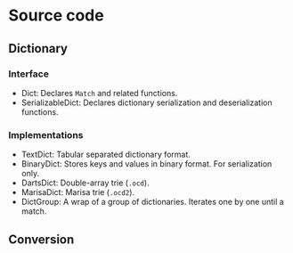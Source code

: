 # Source code

## Dictionary

### Interface

* Dict: Declares `Match` and related functions.
* SerializableDict: Declares dictionary serialization and deserialization functions.

### Implementations

* TextDict: Tabular separated dictionary format.
* BinaryDict: Stores keys and values in binary format. For serialization only.
* DartsDict: Double-array trie (`.ocd`).
* MarisaDict: Marisa trie (`.ocd2`).
* DictGroup: A wrap of a group of dictionaries. Iterates one by one until a match.

## Conversion
